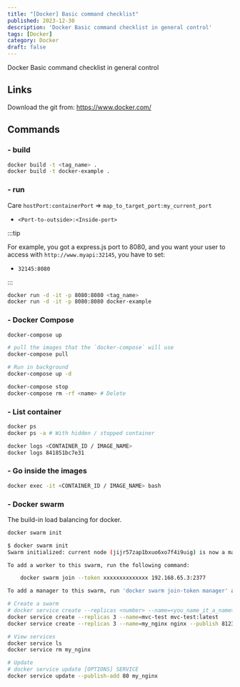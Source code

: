 ```yaml
---
title: "[Docker] Basic command checklist"
published: 2023-12-30
description: 'Docker Basic command checklist in general control'
tags: [Docker]
category: Docker
draft: false
---
```


Docker Basic command checklist in general control

## Links

Download the git from:
https://www.docker.com/

## Commands


### - build
```bash
docker build -t <tag_name> .
docker build -t docker-example .
```

### - run
Care `hostPort:containerPort` => `map_to_target_port:my_current_port`
- `<Port-to-outside>:<Inside-port>`  

:::tip

For example, you got a express.js port to 8080, and you want your user to access with `http://www.myapi:32145`, you have to set:  
- `32145:8080`  

:::


```bash
docker run -d -it -p 8080:8080 <tag_name>
docker run -d -it -p 8080:8080 docker-example
```

### - Docker Compose
```bash
docker-compose up

# pull the images that the `docker-compose` will use
docker-compose pull

# Run in background
docker-compose up -d

docker-compose stop
docker-compose rm -rf <name> # Delete
```

### - List container
```bash
docker ps
docker ps -a # With hidden / stopped container

docker logs <CONTAINER_ID / IMAGE_NAME> 
docker logs 841851bc7e31 
```

### - Go inside the images
```bash
docker exec -it <CONTAINER_ID / IMAGE_NAME> bash 
```


### - Docker swarm
The build-in load balancing for docker.  

```bash
docker swarm init

$ docker swarm init
Swarm initialized: current node (jijr57zap1bxuo6xo7f4i9uig) is now a manager.

To add a worker to this swarm, run the following command:

    docker swarm join --token xxxxxxxxxxxxxx 192.168.65.3:2377  

To add a manager to this swarm, run 'docker swarm join-token manager' and follow the instructions.
```

```bash
# Create a swarm
# docker service create --replicas <number> --name=<you_name_it_a_name> <image_name>
docker service create --replicas 3 --name=mvc-test mvc-test:latest
docker service create --replicas 3 --name=my_nginx nginx --publish 8123:80

# View services
docker service ls
docker service rm my_nginx

# Update
# docker service update [OPTIONS] SERVICE
docker service update --publish-add 80 my_nginx
```